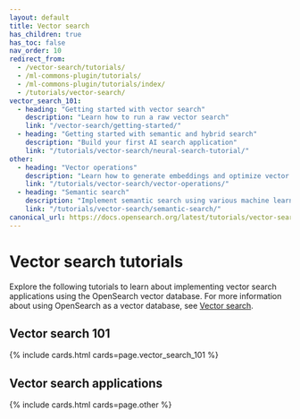 ```yaml
---
layout: default
title: Vector search
has_children: true
has_toc: false
nav_order: 10
redirect_from:
  - /vector-search/tutorials/
  - /ml-commons-plugin/tutorials/
  - /ml-commons-plugin/tutorials/index/
  - /tutorials/vector-search/
vector_search_101:
  - heading: "Getting started with vector search"
    description: "Learn how to run a raw vector search"
    link: "/vector-search/getting-started/"
  - heading: "Getting started with semantic and hybrid search"
    description: "Build your first AI search application"
    link: "/tutorials/vector-search/neural-search-tutorial/"
other:
  - heading: "Vector operations"
    description: "Learn how to generate embeddings and optimize vector storage"
    link: "/tutorials/vector-search/vector-operations/"
  - heading: "Semantic search"
    description: "Implement semantic search using various machine learning models"
    link: "/tutorials/vector-search/semantic-search/"
canonical_url: https://docs.opensearch.org/latest/tutorials/vector-search/index/
---
```


# Vector search tutorials

Explore the following tutorials to learn about implementing vector search applications using the OpenSearch vector database. For more information about using OpenSearch as a vector database, see [Vector search]({{site.url}}{{site.baseurl}}/vector-search/).

## Vector search 101

{% include cards.html cards=page.vector_search_101 %}

## Vector search applications

{% include cards.html cards=page.other %}